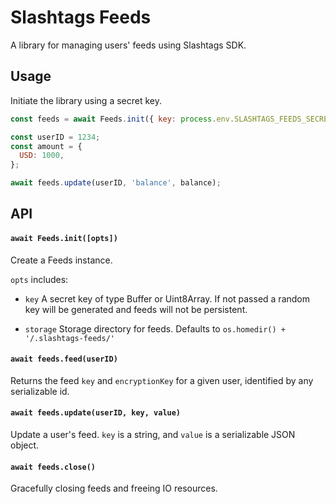 # Slashtags Feeds

A library for managing users' feeds using Slashtags SDK.

## Usage

Initiate the library using a secret key.

```js
const feeds = await Feeds.init({ key: process.env.SLASHTAGS_FEEDS_SECRET });

const userID = 1234;
const amount = {
  USD: 1000,
};

await feeds.update(userID, 'balance', balance);
```

## API

#### `await Feeds.init([opts])`

Create a Feeds instance.

`opts` includes:

- `key` A secret key of type Buffer or Uint8Array. If not passed a random key will be generated and feeds will not be persistent.

- `storage` Storage directory for feeds. Defaults to `os.homedir() + '/.slashtags-feeds/'`

#### `await feeds.feed(userID)`

Returns the feed `key` and `encryptionKey` for a given user, identified by any serializable id.

#### `await feeds.update(userID, key, value)`

Update a user's feed. `key` is a string, and `value` is a serializable JSON object.

#### `await feeds.close()`

Gracefully closing feeds and freeing IO resources.
